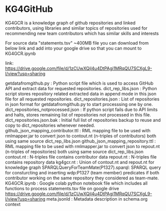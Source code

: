 # KG4GitHub

KG4GCR is a knowledge graph of github repositories and linked contributors, using libraries and similar topics of repositories used for recommending new team contributors which has similar skills and interests

For source data "statements.tsv" ~400MB file you can download from below link and add into your google drive so that you can mount to KG4GCR.ipynb

link: https://drive.google.com/file/d/1zCUwXQjl4u4DtPAgi1MRqQU7SCXgL9-I/view?usp=sharing

getdatafromgithub.py                : Python script file which is used to access GitHub API and extract data for requested repositories.
dict_rep_libs.json                  : Python script stores repository related extracted data in append mode in this json file for all requested repositories.
dict_repositories.json              : List of repositories in json format for getdatafromgithub.py to start processsing one by one.
dict_repositories_notprocessed.json : If python script fails due to API limits and halts, stores remaining list of repositories not processed in this file.
dict_repositories.json.bak          : Initial full list of repositories backup to reuse and copy to dict_repositories whenever needed.
github_json_mapping_contributor.ttl : RML mapping file to be used with rmlmapper.jar to convert json to contout.nt (n-triples of contributors) both using same source dict_rep_libs.json 
github_json_mapping_repository.ttl  : RML mapping file to be used with rmlmapper.jar to convert json to repout.nt (n-triples of repositories) both using same source dict_rep_libs.json
contout.nt                          : N-triples file contains contributor data
repout.nt                           : N-triples file contains repository data
kg4gcr.nt                           : Union of contout.nt and repout.nt for knowledge graph 
SPARQLQueryForTeamMate(P1327).sparql: SPARQL query for consturcting and inserting wdp:P1327 (team member) predicates if both contributor working on the same repository they considered as team-mate. 
KG4GCR.ipynb                        : Google colab python notebook file which includes all functions to process statements.tsv file on google drive https://drive.google.com/file/d/1zCUwXQjl4u4DtPAgi1MRqQU7SCXgL9-I/view?usp=sharing
meta.jsonld                         : Metadata description in schema.org context
